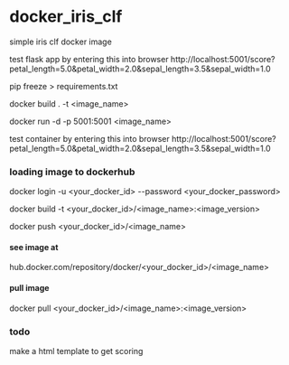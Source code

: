 # docker_iris_clf
simple iris clf docker image

test flask app by entering this into browser
http://localhost:5001/score?petal_length=5.0&petal_width=2.0&sepal_length=3.5&sepal_width=1.0

pip freeze > requirements.txt

docker build . -t <image_name>

docker run -d -p 5001:5001 <image_name>

test container by entering this into browser
http://localhost:5001/score?petal_length=5.0&petal_width=2.0&sepal_length=3.5&sepal_width=1.0



### loading image to dockerhub
docker login -u <your_docker_id> --password <your_docker_password>

docker build -t <your_docker_id>/<image_name>:<image_version>

docker push <your_docker_id>/<image_name>

#### see image at 
hub.docker.com/repository/docker/<your_docker_id>/<image_name>

#### pull image 
docker pull <your_docker_id>/<image_name>:<image_version>

### todo
make a html template to get scoring